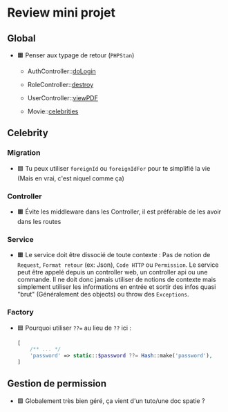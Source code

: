 # Review mini projet

## Global

* 🟧 Penser aux typage de retour (`PHPStan`)

  * AuthController::[doLogin](app/Http/Controllers/AuthController.php#L21)

  * RoleController::[destroy](app/Http/Controllers/RoleController.php#L114)

  * UserController::[viewPDF](app/Http/Controllers/UserController.php#L115)

  * Movie::[celebrities](app/Models/Movie.php#L12)

## Celebrity

### Migration

* 🟦 Tu peux utiliser `foreignId` ou `foreignIdFor` pour te simplifié la vie (Mais en vrai, c'est niquel comme ça)

### Controller

* 🟧 Évite les middleware dans les Controller, il est préférable de les avoir dans les routes

### Service

* 🟧 Le service doit être dissocié de toute contexte : Pas de notion de `Request`, `Format retour` (ex: Json), `Code HTTP` ou `Permission`. Le service peut être appelé depuis un controller web, un controller api ou une commande. Il ne doit donc jamais utiliser de notions de contexte mais simplement utiliser les informations en entrée et sortir des infos quasi "brut" (Généralement des objects) ou throw des `Exceptions`.

### Factory

* 🟦 Pourquoi utiliser `??=` au lieu de `??` ici :

    ```php
    [
        /** ... */
        'password' => static::$password ??= Hash::make('password'),
    ]
    ```

## Gestion de permission

* 🟩 Globalement très bien géré, ça vient d'un tuto/une doc spatie ?
